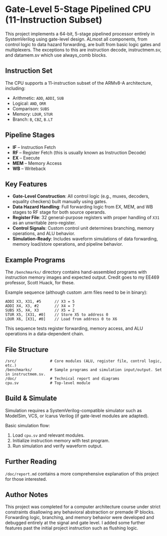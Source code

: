 # Gate-Level 5-Stage Pipelined CPU (11-Instruction Subset)

This project implements a 64-bit, 5-stage pipelined processor entirely in SystemVerilog using gate-level design. ALmost all components, from control logic to data hazard forwarding, are built from basic logic gates and multiplexers. The exceptions to this are instruction decode, instructmem.sv, and datamem.sv which use always_comb blocks.

## Instruction Set

The CPU supports a 11-instruction subset of the ARMv8-A architecture, including:

- Arithmetic: `ADD`, `ADDI`, `SUB`
- Logical: `AND`, `ORR`
- Comparison: `SUBS`
- Memory: `LDUR`, `STUR`
- Branch: `B`, `CBZ`, `B.LT`

## Pipeline Stages

- **IF** – Instruction Fetch  
- **RF** – Register Fetch  (this is usually known as Instruction Decode) 
- **EX** – Execute  
- **MEM** – Memory Access  
- **WB** – Writeback

## Key Features

- **Gate-Level Construction**: All control logic (e.g., muxes, decoders, equality checkers) built manually using gates.
- **Data Hazard Handling**: Full forwarding logic from EX, MEM, and WB stages to RF stage for both source operands.
- **Register File**: 32 general-purpose registers with proper handling of `X31` as an unwritable zero-register.
- **Control Signals**: Custom control unit determines branching, memory operations, and ALU behavior.
- **Simulation-Ready**: Includes waveform simulations of data forwarding, memory load/store operations, and pipeline behavior.

## Example Programs

The `/benchmarks/` directory contains hand-assembled programs with instruction memory images and expected output. Credit goes to my EE469 professor, Scott Huack, for these.

Example sequence (although custom .arm files need to be in binary):
```armasm
ADDI X3, X31, #5      // X3 = 5
ADDI X4, X3, #2       // X4 = 7
SUBS X5, X4, X3       // X5 = 2
STUR X5, [X31, #0]    // Store X5 to address 0
LDUR X6, [X31, #0]    // Load from address 0 to X6
```

This sequence tests register forwarding, memory access, and ALU operations in a data-dependent chain.

## File Structure

```
/src/               # Core modules (ALU, register file, control logic, etc.)
/benchmarks/        # Sample programs and simulation input/output. Set in instructmem.sv.
/doc/               # Technical report and diagrams
cpu.sv              # Top-level module
```

## Build & Simulate

Simulation requires a SystemVerilog-compatible simulator such as ModelSim, VCS, or Icarus Verilog (if gate-level modules are adapted).

Basic simulation flow:
1. Load `cpu.sv` and relevant modules.
2. Initialize instruction memory with test program.
3. Run simulation and verify waveform output.

## Further Reading
`/doc/report.md` contains a more comprehensive explanation of this project for those interested.

## Author Notes

This project was completed for a computer architecture course under strict constraints disallowing any behavioral abstraction or premade IP blocks. Forwarding logic, branching, and memory behavior were developed and debugged entirely at the signal and gate level. I added some further features past the initial project instruction such as flushing logic.
